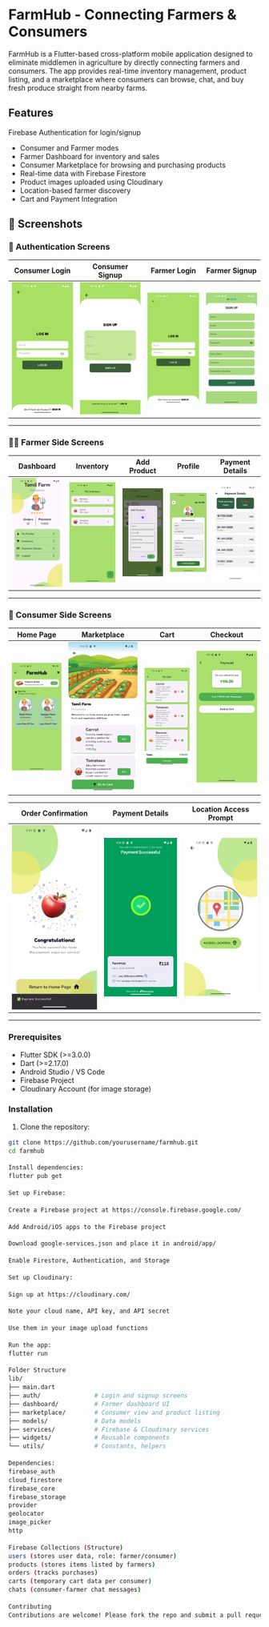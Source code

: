 # FarmHub - Connecting Farmers & Consumers

FarmHub is a Flutter-based cross-platform mobile application designed to eliminate middlemen in agriculture by directly connecting farmers and consumers. The app provides real-time inventory management, product listing, and a marketplace where consumers can browse, chat, and buy fresh produce straight from nearby farms.

## Features
 Firebase Authentication for login/signup
- Consumer and Farmer modes
- Farmer Dashboard for inventory and sales
- Consumer Marketplace for browsing and purchasing products
- Real-time data with Firebase Firestore
- Product images uploaded using Cloudinary
- Location-based farmer discovery
- Cart and Payment Integration

## 📸 Screenshots

### 🔐 Authentication Screens

| Consumer Login | Consumer Signup | Farmer Login | Farmer Signup |
|----------------|------------------|--------------|----------------|
| ![Consumer Login](screenshots/consumer_login.png) | ![Consumer Signup](screenshots/consumer_signup.png) | ![Farmer Login](screenshots/farmer_login.png) | ![Farmer Signup](screenshots/farmer_signup.png) |

---

### 🧑‍🌾 Farmer Side Screens

| Dashboard | Inventory | Add Product | Profile | Payment Details |
|-----------|-----------|-------------|---------|-----------------|
| ![Farmer Dashboard](screenshots/farmer_dashboard.png) | ![Inventory](screenshots/inventory.png) | ![Add Product](screenshots/add_product.png) | ![Farmer Profile](screenshots/farmer_profile.png) | ![Payment Details](screenshots/payment_details.png) |

---

### 🛒 Consumer Side Screens

| Home Page | Marketplace | Cart | Checkout |
|-----------|-------------|------|----------|
| ![Consumer Home](screenshots/consumer_home.png) | ![Marketplace](screenshots/marketplace.png) | ![Cart](screenshots/cart.png) | ![Checkout](screenshots/checkout.png) |

| Order Confirmation | Payment Details | Location Access Prompt |
|--------------------|------------------|------------------------|
| ![Order Confirmation](screenshots/order_confirmation.png) | ![Consumer Payment](screenshots/consumer_payment.png) | ![Location Access](screenshots/location_access.png) |

---

### Prerequisites

- Flutter SDK (>=3.0.0)
- Dart (>=2.17.0)
- Android Studio / VS Code
- Firebase Project
- Cloudinary Account (for image storage)

### Installation

1. Clone the repository:
```bash
git clone https://github.com/yourusername/farmhub.git
cd farmhub

Install dependencies:
flutter pub get

Set up Firebase:

Create a Firebase project at https://console.firebase.google.com/

Add Android/iOS apps to the Firebase project

Download google-services.json and place it in android/app/

Enable Firestore, Authentication, and Storage

Set up Cloudinary:

Sign up at https://cloudinary.com/

Note your cloud name, API key, and API secret

Use them in your image upload functions

Run the app:
flutter run

Folder Structure
lib/
├── main.dart
├── auth/               # Login and signup screens
├── dashboard/          # Farmer dashboard UI
├── marketplace/        # Consumer view and product listing
├── models/             # Data models
├── services/           # Firebase & Cloudinary services
├── widgets/            # Reusable components
└── utils/              # Constants, helpers

Dependencies:
firebase_auth
cloud_firestore
firebase_core
firebase_storage
provider
geolocator
image_picker
http

Firebase Collections (Structure)
users (stores user data, role: farmer/consumer)
products (stores items listed by farmers)
orders (tracks purchases)
carts (temporary cart data per consumer)
chats (consumer-farmer chat messages)

Contributing
Contributions are welcome! Please fork the repo and submit a pull request for any improvements or fixes.

